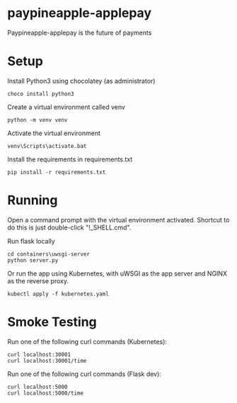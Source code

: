# paypineapple-applepay
Paypineapple-applepay is the future of payments

# Setup

Install Python3 using chocolatey (as administrator)

    choco install python3

Create a virtual environment called venv

    python -m venv venv

Activate the virtual environment

    venv\Scripts\activate.bat

Install the requirements in requirements.txt

    pip install -r requirements.txt

# Running

Open a command prompt with the virtual environment activated. Shortcut to do this is just
double-click "!_SHELL.cmd".

Run flask locally

    cd containers\uwsgi-server
    python server.py

Or run the app using Kubernetes, with uWSGI as the app server and NGINX as the reverse proxy.

    kubectl apply -f kubernetes.yaml

# Smoke Testing

Run one of the following curl commands (Kubernetes):

    curl localhost:30001
    curl localhost:30001/time

Run one of the following curl commands (Flask dev):

    curl localhost:5000
    curl localhost:5000/time
